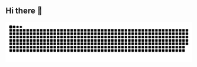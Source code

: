 ## Hi there 👋

<!--
**HarshMishra69/HarshMishra69** is a ✨ _special_ ✨ repository because its `README.md` (this file) appears on your GitHub profile.

Here are some ideas to get you started:

- 🔭 I’m currently working on ...
- 🌱 I’m currently learning ...
- 👯 I’m looking to collaborate on ...
- 🤔 I’m looking for help with ...
- 💬 Ask me about ...
- 📫 How to reach me: ...
- 😄 Pronouns: ...
- ⚡ Fun fact: ...
-->
<div align="center">

  ![snake gif](https://github.com/HarshMishra69/HarshMishra69/blob/output/github-snake-dark.svg)
  
</div>
